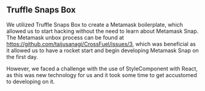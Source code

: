 ## Truffle Snaps Box

We utilized Truffle Snaps Box to create a Metamask boilerplate, which allowed us to start hacking without the need to learn about Metamask Snap. The Metamask unbox process can be found at https://github.com/taijusanagi/CrossFuel/issues/3, which was beneficial as it allowed us to have a rocket start and begin developing Metamask Snap on the first day.

However, we faced a challenge with the use of StyleComponent with React, as this was new technology for us and it took some time to get accustomed to developing on it.
